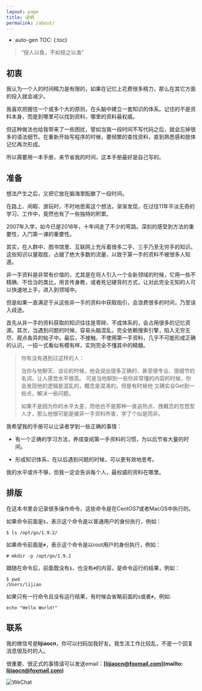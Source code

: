 ```yaml
---
layout: page
title: 说明
permalink: /about/
---
```


* auto-gen TOC:
{:toc}

> “授人以鱼，不如授之以渔”

## 初衷

我认为一个人的时间精力是有限的，如果在记忆上花费很多精力，那么在其它方面的投入就会减少。

我喜欢把握住一个或多个大的原则，在头脑中建立一套知识的体系。记住的不是资料本身，而是到哪里可以找到资料，哪里的资料最权威。

但这种做法也给我带来了一些困扰，譬如当我一段时间不写代码之后，就会忘掉很多的语法细节。在重新开始写程序的时候，要频繁的查找资料，直到熟悉感和肢体记忆再次形成。

所以需要用一本手册，来节省我的时间，这本手册最好是自己写的。

## 准备

想法产生之后，又把它放在脑海里酝酿了一段时间。

在路上、闲暇、游玩时，不时地思索这个想法，渐渐发现，在过往11年平淡无奇的学习、工作中，竟然也有了一些独特的积累。

2007年入学，如今已是2018年，十年间走了不少的弯路。深刻的感受到方法的重要性，入门第一课的重要性。

其实，在人群中、图书馆里、互联网上充斥着很多二手、三手乃至无穷手的知识。这些知识以量取胜，占据了绝大多数的流量，以致于第一手的资料不被很多人知道。

非一手资料是非常有价值的，尤其是在将人引入一个全新领域的时候，它用一些不精确、不恰当的类比，用言传身教，或者死记硬背的方式，让对此完全无知的人可以快速地上手，进入到领域中。

但是如果一直满足于从这些非一手的资料中获取指引，会浪费很多的时间，乃至误入歧途。

首先从非一手的资料获取的知识往往是零碎、不成体系的，会占用很多的记忆资源。其次，当遇到问题的时候，容易头脑混乱，完全依赖搜索引擎，陷入无穷无尽、观点各异的帖子中。最后，不接触、不使用第一手资料，几乎不可能形成正确的认识，一招一式看似有模有样，实则完全不懂其中的精髓。

>你有没有遇到过这样的人：
>
>当你与他聊天、谈论的时候，他会说出很多正确的、甚至很专业、很细节的名词，让人感觉水平很高。
>可是当他聊到一些你非常懂的内容的时候，你会发现他的逻辑是混乱的，概念是混淆的。但是有时候他
>又确实会Get到一些点，解决一些问题。
>
>如果不是因为你的水平太差，而他也不是那种一直追热点、拽概念的忽悠型人才，那么他很可能是被非一手资料所害，学了个似是而非。

我希望我的手册可以让读者学到一些正确的事情：

* 有一个正确的学习方法，养成查阅第一手资料的习惯，为以后节省大量的时间。

* 形成知识体系，在以后遇到问题的时候，可以更有效地思考。

我的水平或许不够，但我一定会告诉每个人，最权威的资料在哪里。

## 排版

在这本书里会记录很多操作命令，这些命令是在CentOS7或者MacOS中执行的。

如果命令前面是`$`，表示这个命令是以普通用户的身份执行，例如：

	$ ls /opt/go/1.9.2/

如果命令前面是`#`，表示这个命令是以root用户的身份执行，例如：

	# mkdir -p /opt/go/1.9.2

跟随在命令后，前面既没有`$`，也没有`#`的内容，是命令运行的结果，例如：

	$ pwd
	/Users/lijiao

如果只有一行命令且没有运行结果，有时候会省略前面的`$`或者`#`，例如:

	echo "Hello World!"

## 联系

我的微信号是**lijiaocn**，你可以扫码加我好友。我生活工作比较乱，不是一个回复消息很及时的人。

很重要、很正式的事情请可以发送email：**[lijiaocn@foxmail.com](mailto: lijiaocn@foxmail.com)**

![WeChat](http://www.lijiaocn.com/img/lijiaocn.png)
